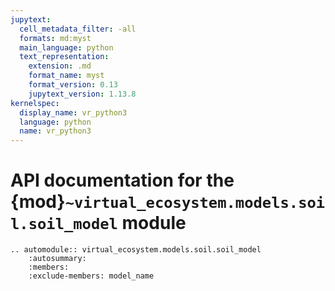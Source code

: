 ```yaml
---
jupytext:
  cell_metadata_filter: -all
  formats: md:myst
  main_language: python
  text_representation:
    extension: .md
    format_name: myst
    format_version: 0.13
    jupytext_version: 1.13.8
kernelspec:
  display_name: vr_python3
  language: python
  name: vr_python3
---
```


# API documentation for the {mod}`~virtual_ecosystem.models.soil.soil_model` module

```{eval-rst}
.. automodule:: virtual_ecosystem.models.soil.soil_model
    :autosummary:
    :members:
    :exclude-members: model_name
```
